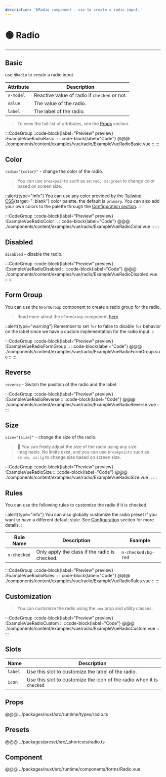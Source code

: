 ```yaml
---
description: 'NRadio component - use to create a radio input.'
---
```


# 🟢 Radio

---

## Basic

use `NRadio` to create a radio input.

| Attribute | Description                                  |
| --------- | -------------------------------------------- |
| `v-model` | Reactive value of radio if `checked` or not. |
| `value`   | The value of the radio.                      |
| `label`   | The label of the radio.                      |

> To view the full list of attributes, see the [Props](#props) section.

:::CodeGroup
::code-block{label="Preview" preview}
  :ExampleVueRadioBasic
::
::code-block{label="Code"}
@@@ ./components/content/examples/vue/radio/ExampleVueRadioBasic.vue
::
:::

## Color

`radio="{color}"` - change the color of the radio.

> You can use `breakpoints` such as `sm:red, xs:green` to change color based on screen size.

::alert{type="info"}
You can use any color provided by the [Tailwind CSS](https://tailwindcss.com/docs/customizing-colors){target="_blank"} color palette, the default is `primary`. You can also add your own colors to the palette through the [Configuration section](/#getting-started/configuration).
::

:::CodeGroup
::code-block{label="Preview" preview}
  :ExampleVueRadioColor
::
::code-block{label="Code"}
@@@ ./components/content/examples/vue/radio/ExampleVueRadioColor.vue
::
:::

## Disabled

`disabled` - disable the radio.

:::CodeGroup
::code-block{label="Preview" preview}
  :ExampleVueRadioDisabled
::
::code-block{label="Code"}
@@@ ./components/content/examples/vue/radio/ExampleVueRadioDisabled.vue
::
:::

## Form Group

You can use the `NFormGroup` component to create a radio group for the radio,

> Read more about the `NFormGroup` component [here](form-group).

::alert{type="warning"}
  Remember to set `for` to false to disable `for` behavior on the label since we have a custom implementation for the radio input.
::

:::CodeGroup
::code-block{label="Preview" preview}
  :ExampleVueRadioFormGroup
::
::code-block{label="Code"}
@@@ ./components/content/examples/vue/radio/ExampleVueRadioFormGroup.vue
::
:::

## Reverse

`reverse` - Switch the position of the radio and the label.

:::CodeGroup
::code-block{label="Preview" preview}
  :ExampleVueRadioReverse
::
::code-block{label="Code"}
@@@ ./components/content/examples/vue/radio/ExampleVueRadioReverse.vue
::
:::

## Size

`size="{size}"` - change the size of the radio.

> 🚀 You can freely adjust the size of the radio using any size imaginable. No limits exist, and you can use `breakpoints` such as `sm:sm, xs:lg` to change size based on screen size.

:::CodeGroup
::code-block{label="Preview" preview}
  :ExampleVueRadioSize
::
::code-block{label="Code"}
@@@ ./components/content/examples/vue/radio/ExampleVueRadioSize.vue
::
:::

## Rules

You can use the following rules to customize the radio if it is checked.

::alert{type="info"}
  You can also globally customize the radio preset if you want to have a different default style. See [Configuration](/#getting-started/configuration) section for more details.
::

| Rule Name   | Description                                   | Example            |
| ----------- | --------------------------------------------- | ------------------ |
| `n-checked` | Only apply the class if the radio is checked. | `n-checked:bg-red` |

:::CodeGroup
::code-block{label="Preview" preview}
  :ExampleVueRadioRules
::
::code-block{label="Code"}
@@@ ./components/content/examples/vue/radio/ExampleVueRadioRules.vue
::
:::

## Customization

> You can customize the radio using the `una` prop and utility classes.

:::CodeGroup
::code-block{label="Preview" preview}
  :ExampleVueRadioCustom
::
::code-block{label="Code"}
@@@ ./components/content/examples/vue/radio/ExampleVueRadioCustom.vue
::
:::

## Slots

| Name    | Description                                                           |
| ------- | --------------------------------------------------------------------- |
| `label` | Use this slot to customize the label of the radio.                    |
| `icon`  | Use this slot to customize the icon of the radio when it is `checked` |

## Props
@@@ ../packages/nuxt/src/runtime/types/radio.ts

## Presets
@@@ ../packages/preset/src/_shortcuts/radio.ts

## Component
@@@ ../packages/nuxt/src/runtime/components/forms/Radio.vue
